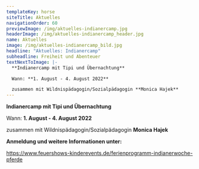 ```yaml
---
templateKey: horse
siteTitle: Aktuelles
navigationOrder: 60
previewImage: /img/aktuelles-indianercamp.jpg
headerImage: /img/aktuelles-indianercamp_header.jpg
name: Aktuelles
image: /img/aktuelles-indianercamp_bild.jpg
headline: "Aktuelles: Indianercamp"
subheadline: Freiheit und Abenteuer
textNextToImage: |-
  **Indianercamp mit Tipi und Übernachtung**

  Wann: **1. August - 4. August 2022**

  zusammen mit Wildnispädagogin/Sozialpädagogin **Monica Hajek**
---
```

**Indianercamp mit Tipi und Übernachtung**

Wann: **1. August - 4. August 2022**

zusammen mit Wildnispädagogin/Sozialpädagogin **Monica Hajek**



**Anmeldung und weitere Informationen unter:**

<https://www.feuershows-kinderevents.de/ferienprogramm-indianerwoche-pferde>